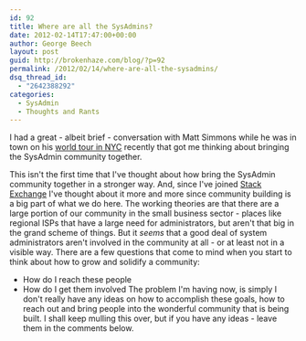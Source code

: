 ```yaml
---
id: 92
title: Where are all the SysAdmins?
date: 2012-02-14T17:47:00+00:00
author: George Beech
layout: post
guid: http://brokenhaze.com/blog/?p=92
permalink: /2012/02/14/where-are-all-the-sysadmins/
dsq_thread_id:
  - "2642388292"
categories:
  - SysAdmin
  - Thoughts and Rants
---
```

I had a great - albeit brief - conversation with Matt Simmons while he was in town on his [world tour in NYC](http://www.standalone-sysadmin.com/blog/2012/01/manhattan-world-tour-1-night-only-wednesday-212012/ "world tour") recently that got me thinking about bringing the SysAdmin community together.

This isn't the first time that I've thought about how bring the SysAdmin community together in a stronger way. And, since I've joined [Stack Exchange](http://stackexchange.com) I've thought about it more and more since community building is a big part of what we do here. The working theories are that there are a large portion of our community in the small business sector - places like regional ISPs that have a large need for administrators, but aren't that big in the grand scheme of things. But it _seems_ that a good deal of system administrators aren't involved in the community at all - or at least not in a visible way. There are a few questions that come to mind when you start to think about how to grow and solidify a community:

* How do I reach these people
* How do I get them involved The problem I'm having now, is simply I don't really have any ideas on how to accomplish these goals, how to reach out and bring people into the wonderful community that is being built. I shall keep mulling this over, but if you have any ideas - leave them in the comments below.